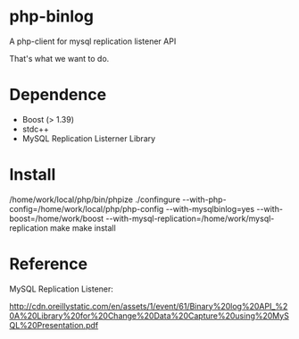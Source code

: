 php-binlog
==========

A php-client for mysql replication listener API

That's what we want to do.

Dependence
=========
* Boost (> 1.39)
* stdc++
* MySQL Replication Listerner Library


Install
=========
/home/work/local/php/bin/phpize
./confingure --with-php-config=/home/work/local/php/php-config --with-mysqlbinlog=yes --with-boost=/home/work/boost --with-mysql-replication=/home/work/mysql-replication
make
make install



Reference
========
MySQL Replication Listener:

http://cdn.oreillystatic.com/en/assets/1/event/61/Binary%20log%20API_%20A%20Library%20for%20Change%20Data%20Capture%20using%20MySQL%20Presentation.pdf



